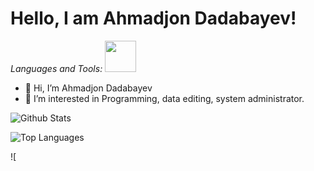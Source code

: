<h1>Hello, I am Ahmadjon Dadabayev!</h1>


<i>Languages and Tools:</i>
<img src="https://cdn-icons-png.flaticon.com/128/5968/5968332.png" width="50px" height="50px"> 

- 👋 Hi, I’m Ahmadjon Dadabayev
- 👀 I’m interested in Programming, data editing, system administrator.

![Github Stats](https://github-readme-stats.vercel.app/api?username=Akhmadjonuz&count_private=false&show_icons=true&theme=radical)

![Top Languages](https://github-readme-stats.vercel.app/api/top-langs/?username=Akhmadjonuz&show_icons=true&theme=radical)

![
